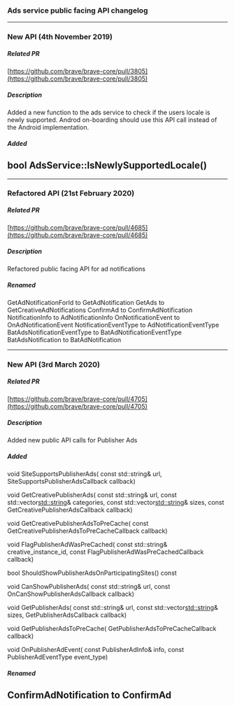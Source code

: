 ### Ads service public facing API changelog

---
### New API (4th November 2019)
##### Related PR

[https://github.com/brave/brave-core/pull/3805](https://github.com/brave/brave-core/pull/3805)

##### Description

Added a new function to the ads service to check if the users locale is newly
supported. Androd on-boarding should use this API call instead of the Android
implementation.

##### Added

bool AdsService::IsNewlySupportedLocale()
---

---
### Refactored API (21st February 2020)
##### Related PR

[https://github.com/brave/brave-core/pull/4685](https://github.com/brave/brave-core/pull/4685)

##### Description

Refactored public facing API for ad notifications

##### Renamed

GetAdNotificationForId to GetAdNotification
GetAds to GetCreativeAdNotifications
ConfirmAd to ConfirmAdNotification
NotificationInfo to AdNotificationInfo
OnNotificationEvent to OnAdNotificationEvent
NotificationEventType to AdNotificationEventType
BatAdsNotificationEventType to BatAdNotificationEventType
BatAdsNotification to BatAdNotification

---
### New API (3rd March 2020)
##### Related PR

[https://github.com/brave/brave-core/pull/4705](https://github.com/brave/brave-core/pull/4705)

##### Description

Added new public API calls for Publisher Ads

##### Added

void SiteSupportsPublisherAds(
    const std::string& url,
    SiteSupportsPublisherAdsCallback callback)

void GetCreativePublisherAds(
    const std::string& url,
    const std::vector<std::string>& categories,
    const std::vector<std::string>& sizes,
    const GetCreativePublisherAdsCallback callback)

void GetCreativePublisherAdsToPreCache(
    const GetCreativePublisherAdsToPreCacheCallback callback)

void FlagPublisherAdWasPreCached(
    const std::string& creative_instance_id,
    const FlagPublisherAdWasPreCachedCallback callback)

bool ShouldShowPublisherAdsOnParticipatingSites() const

void CanShowPublisherAds(
    const std::string& url,
    const OnCanShowPublisherAdsCallback callback)

void GetPublisherAds(
    const std::string& url,
    const std::vector<std::string>& sizes,
    GetPublisherAdsCallback callback)

void GetPublisherAdsToPreCache(
    GetPublisherAdsToPreCacheCallback callback)

void OnPublisherAdEvent(
    const PublisherAdInfo& info,
    const PublisherAdEventType event_type)

##### Renamed

ConfirmAdNotification to ConfirmAd
---
